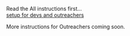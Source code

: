 
Read the All instructions first...  
[setup for devs and outreachers](https://github.com/reactivize/reactivizer/tree/master/all/instructions)


More instructions for Outreachers coming soon.